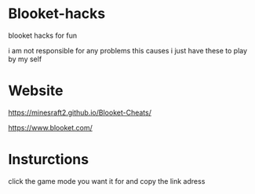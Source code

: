 # Blooket-hacks
blooket hacks for fun

i am not responsible for any problems this causes i just have these to play by my self

# Website 

https://minesraft2.github.io/Blooket-Cheats/

https://www.blooket.com/


# Insturctions


click the game mode you want it for and copy the link adress

